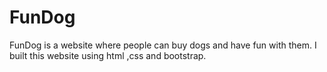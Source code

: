 # FunDog
FunDog is a website where people can buy dogs and have fun with them. I built this website using html ,css and bootstrap.
